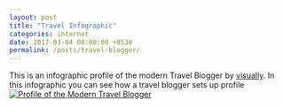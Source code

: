 ```yaml
---
layout: post
title: "Travel Infographic"
categories: internet
date: 2017-03-04 00:00:00 +0530
permalink: /posts/travel-blogger/
---
```

This is an infographic profile of the modern Travel Blogger by [visually](http://visual.ly/profile-modern-travel-blogger). In this infographic you can see how a travel blogger sets up profile
[<img class='visually_embed_infographic' src='http://visual.ly/node/image/88807?_w=548' alt='Profile of the Modern Travel Blogger' />](http://thumbnails-visually.netdna-ssl.com/profile-of-the-modern-travel-blogger_524d85e27fc75.jpg)

